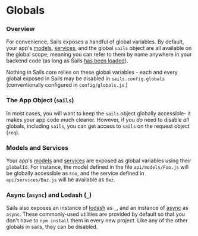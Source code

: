 # Globals
### Overview

For convenience, Sails exposes a handful of global variables.  By default, your app's [models](http://beta.sailsjs.org/#/documentation/reference/Models), [services](http://beta.sailsjs.org/#/documentation/reference/Services), and the global `sails` object are all available on the global scope; meaning you can refer to them by name anywhere in your backend code (as long as Sails [has been loaded](https://github.com/balderdashy/sails/tree/master/lib/app)).

Nothing in Sails core relies on these global variables - each and every global exposed in Sails may be disabled in `sails.config.globals` (conventionally configured in `config/globals.js`.)


### The App Object (`sails`)
In most cases, you will want to keep the `sails` object globally accessible- it makes your app code much cleaner.  However, if you _do_ need to disable _all_ globals, including `sails`, you can get access to `sails` on the request object (`req`).

### Models and Services
Your app's [models](http://beta.sailsjs.org/#/documentation/reference/Models) and [services](http://beta.sailsjs.org/#/documentation/reference/Services) are exposed as global variables using their `globalId`.  For instance, the model defined in the file `api/models/Foo.js` will be globally accessible as `Foo`, and the service defined in `api/services/Baz.js` will be available as `Baz`.

### Async (`async`) and Lodash (`_`)
Sails also exposes an instance of [lodash](http://lodash.com) as `_`, and an instance of [async](https://github.com/caolan/async) as `async`.  These commonly-used utilities are provided by default so that you don't have to `npm install` them in every new project.  Like any of the other globals in sails, they can be disabled.


<docmeta name="uniqueID" value="Globals668238">
<docmeta name="displayName" value="Globals">

